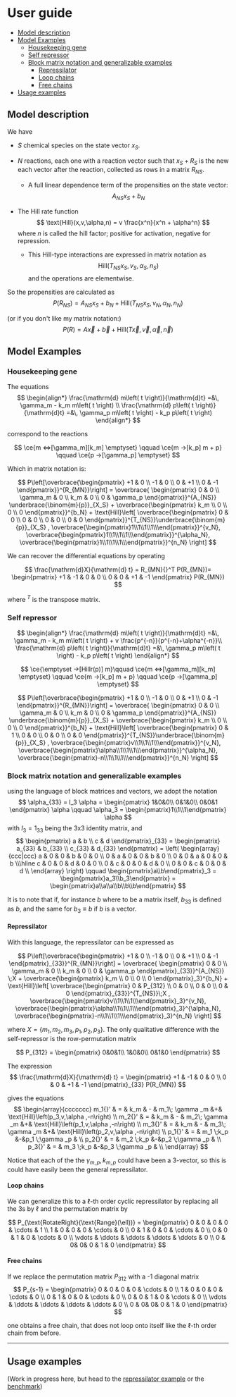 # User guide


<!-- @import "[TOC]" {cmd="toc" depthFrom=2 depthTo=6 orderedList=false} -->

<!-- code_chunk_output -->

- [Model description](#model-description)
- [Model Examples](#model-examples)
  - [Housekeeping gene](#housekeeping-gene)
  - [Self repressor](#self-repressor)
  - [Block matrix notation and generalizable examples](#block-matrix-notation-and-generalizable-examples)
    - [Repressilator](#repressilator)
    - [Loop chains](#loop-chains)
    - [Free chains](#free-chains)
- [Usage examples](#usage-examples)

<!-- /code_chunk_output -->





## Model description

We have

* $S$ chemical species on the state vector $x_S$.

* $N$ reactions, each one with a reaction vector such that $x_S + R_S$ is the new each vector after the reaction, collected as rows in a matrix $R_{NS}$.
    * A full linear dependence term of the propensities on the state vector:
    $$
    A_{NS} x_S +b_N
    $$

* The Hill rate function
$$
\text{Hill}(x,v,\alpha,n) = v \frac{x^n}{x^n + \alpha^n}
$$
    where $n$ is called the hill factor; positive for activation, negative for repression.
    
    * This Hill-type interactions are expressed in matrix notation as
    $$
    \text{Hill}(T_{NS} x_S,v_S, \alpha_S,n_S)
    $$ 
    and the operations are elementwise.
    
So the propensities are calculated as
$$
P(R_{NS}) =  A_{NS} x_S +b_N + \text{Hill}(T_{NS} x_S,v_N, \alpha_N,n_N)
$$

(or if you don't like my matrix notation:)
$$
P(R) = A \vec{x} + \vec{b} + \text{Hill}(T \vec{x},\vec{v},\vec{\alpha},\vec{n})
$$


## Model Examples 

### Housekeeping gene

The equations
$$
\begin{align*}
\frac{\mathrm{d} m\left( t \right)}{\mathrm{d}t} =&\, \gamma_m - k_m m\left( t \right) \\
\frac{\mathrm{d} p\left( t \right)}{\mathrm{d}t} =&\, \gamma_p m\left( t \right) - k_p p\left( t \right)
\end{align*}
$$

correspond to the reactions

$$
\ce{m <=>[\gamma_m][k_m] \emptyset} \qquad \ce{m ->[k_p] m + p} \qquad \ce{p ->[\gamma_p] \emptyset}
$$

Which in matrix notation is:

$$
P\left[\overbrace{\begin{pmatrix}
+1 & 0 \\
-1 & 0 \\
0 & +1 \\
0 & -1
\end{pmatrix}}^{R_{MN}}\right] = 
\overbrace{
\begin{pmatrix}
 0 & 0 \\ 
 \gamma_m & 0 \\ 
 k_m & 0 \\ 
 0 & \gamma_p 
\end{pmatrix}}^{A_{NS}}
\underbrace{\binom{m}{p}}_{X_S} + 
\overbrace{\begin{pmatrix}
 k_m  \\ 0  \\ 0  \\ 0  
\end{pmatrix}}^{b_N} + \text{Hill}\left[ 
\overbrace{\begin{pmatrix}
 0 & 0 \\ 
 0 & 0 \\ 
 0 & 0 \\ 
 0 & 0 
\end{pmatrix}}^{T_{NS}}\underbrace{\binom{m}{p}}_{X_S} ,
\overbrace{\begin{pmatrix}1\\1\\1\\1\\\end{pmatrix}}^{v_N},
\overbrace{\begin{pmatrix}1\\1\\1\\1\\\end{pmatrix}}^{\alpha_N},
\overbrace{\begin{pmatrix}1\\1\\1\\1\\\end{pmatrix}}^{n_N}
\right]
$$

We can recover the differential equations by operating

$$
\frac{\mathrm{d}X}{\mathrm{d} t} = R_{MN}{}^T P(R_{MN})=  \begin{pmatrix}
+1 & -1 & 0 & 0 \\
0 & 0 & +1 & -1
\end{pmatrix} P(R_{MN})
$$

where ${}^T$ is the transpose matrix.

### Self repressor


$$
\begin{align*}
\frac{\mathrm{d} m\left( t \right)}{\mathrm{d}t} =&\, \gamma_m - k_m m\left( t \right)  + v \frac{p^{-n}}{p^{-n}+\alpha^{-n}}\\
\frac{\mathrm{d} p\left( t \right)}{\mathrm{d}t} =&\, \gamma_p m\left( t \right) - k_p p\left( t \right)
\end{align*}
$$

$$
\ce{\emptyset ->[Hillr(p)] m}\qquad \ce{m <=>[\gamma_m][k_m] \emptyset} \qquad \ce{m ->[k_p] m + p} \qquad \ce{p ->[\gamma_p] \emptyset}
$$

$$
P\left[\overbrace{\begin{pmatrix}
+1 & 0 \\
-1 & 0 \\
0 & +1 \\
0 & -1
\end{pmatrix}}^{R_{MN}}\right] = 
\overbrace{
\begin{pmatrix}
 0 & 0 \\ 
 \gamma_m & 0 \\ 
 k_m & 0 \\ 
 0 & \gamma_p 
\end{pmatrix}}^{A_{NS}}
\underbrace{\binom{m}{p}}_{X_S} + 
\overbrace{\begin{pmatrix}
 k_m  \\ 0  \\ 0  \\ 0  
\end{pmatrix}}^{b_N} + \text{Hill}\left[ 
\overbrace{\begin{pmatrix}
 0 & 1 \\ 
 0 & 0 \\ 
 0 & 0 \\ 
 0 & 0 
\end{pmatrix}}^{T_{NS}}\underbrace{\binom{m}{p}}_{X_S} ,
\overbrace{\begin{pmatrix}v\\1\\1\\1\\\end{pmatrix}}^{v_N},
\overbrace{\begin{pmatrix}\alpha\\1\\1\\1\\\end{pmatrix}}^{\alpha_N},
\overbrace{\begin{pmatrix}-n\\1\\1\\1\\\end{pmatrix}}^{n_N}
\right]
$$

### Block matrix notation and generalizable examples

using the language of block matrices and vectors, we adopt the notation
$$
\alpha_{33} =  I_3 \alpha = \begin{pmatrix} 1&0&0\\ 0&1&0\\ 0&0&1 \end{pmatrix} \alpha
\qquad \alpha_3 =  \begin{pmatrix}1\\1\\1\end{pmatrix} \alpha
$$
with $I_3 = 1_{33}$ being the 3x3 identity matrix, and
$$
\begin{pmatrix}
a & b \\ c & d
\end{pmatrix}_{33} = \begin{pmatrix}
a_{33} & b_{33} \\ c_{33} & d_{33}
\end{pmatrix} = \left(
\begin{array}{ccc|ccc}
 a & 0 & 0 & b & 0 & 0 \\
 0 & a & 0 & 0 & b & 0 \\
 0 & 0 & a & 0 & 0 & b \\\hline
 c & 0 & 0 & d & 0 & 0 \\
 0 & c & 0 & 0 & d & 0 \\
 0 & 0 & c & 0 & 0 & d \\
\end{array}
\right)
\qquad 
\begin{pmatrix}a\\b\end{pmatrix}_3 = \begin{pmatrix}a_3\\b_3\end{pmatrix} = \begin{pmatrix}a\\a\\a\\b\\b\\b\end{pmatrix}
$$

It is to note that if, for instance $b$ where to be a matrix itself, $b_{33}$ is defined as $b$, and the same for $b_3\equiv b$ if $b$ is a vector.

#### Repressilator 

With this language, the repressilator can be expressed as

$$
P\left[\overbrace{\begin{pmatrix}
+1 & 0 \\
-1 & 0 \\
0 & +1 \\
0 & -1
\end{pmatrix}_{33}}^{R_{MN}}\right] = 
\overbrace{
\begin{pmatrix}
 0 & 0 \\ 
 \gamma_m & 0 \\ 
 k_m & 0 \\ 
 0 & \gamma_p 
\end{pmatrix}_{33}}^{A_{NS}}
\;X + 
\overbrace{\begin{pmatrix}
 k_m  \\ 0  \\ 0  \\ 0  
\end{pmatrix}_3}^{b_N} + \text{Hill}\left[ 
\overbrace{\begin{pmatrix}
 0 & P_{312} \\ 
 0 & 0 \\ 
 0 & 0 \\ 
 0 & 0 
\end{pmatrix}_{33}}^{T_{NS}}\;X ,
\overbrace{\begin{pmatrix}v\\1\\1\\1\\\end{pmatrix}_3}^{v_N},
\overbrace{\begin{pmatrix}\alpha\\1\\1\\1\\\end{pmatrix}_3}^{\alpha_N},
\overbrace{\begin{pmatrix}-n\\1\\1\\1\\\end{pmatrix}_3}^{n_N}
\right]
$$

where $X=\{m_1,m_2,m_3,p_1,p_2,p_3\}$. The only qualitative difference with the self-repressor is the row-permutation matrix

$$
P_{312} = \begin{pmatrix} 0&0&1\\ 1&0&0\\ 0&1&0 \end{pmatrix}
$$

The expression
$$
\frac{\mathrm{d}X}{\mathrm{d} t} = \begin{pmatrix}
+1 & -1 & 0 & 0 \\
0 & 0 & +1 & -1
\end{pmatrix}_{33} P(R_{MN})
$$

gives the equations
$$
\begin{array}{ccccccc}
m_1{}' & = & k_m & - & m_1\; \gamma _m &+& \text{Hill}\left(p_3,v,\alpha ,-n\right) \\ 
m_2{}' & = & k_m & - & m_2\; \gamma _m &+& \text{Hill}\left(p_1,v,\alpha ,-n\right) \\ 
m_3{}' & = & k_m & - & m_3\; \gamma _m &+& \text{Hill}\left(p_2,v,\alpha ,-n\right) \\ 
p_1{}' & = & m_1 \;k_p &-&p_1 \;\gamma _p & \\ 
p_2{}' & = & m_2 \;k_p &-&p_2 \;\gamma _p & \\ 
p_3{}' & = & m_3 \;k_p &-&p_3 \;\gamma _p & \\ 
\end{array}
$$

Notice that each of the the $\gamma_{m,p},k_{m,p}$ could have been a 3-vector, so this is could have easily been the general repressilator.

#### Loop chains

We can generalize this to a $\ell$-th order cyclic repressilator by replacing all the 3s by $\ell$ and the permutation matrix by 

$$
P_{\text{RotateRight}(\text{Range}(\ell))} = \begin{pmatrix} 
0 & 0 & 0 & 0 & \cdots & 1 \\
1 & 0 & 0 & 0 & \cdots & 0 \\
0 & 1 & 0 & 0 & \cdots & 0 \\
0 & 0 & 1 & 0 & \cdots & 0 \\
\vdots & \ddots & \ddots & \ddots & \ddots & 0 \\
 0 & 0& 0& 0 & 1 & 0
\end{pmatrix}
$$

#### Free chains

If we replace the permutation matrix $P_{312}$ with a -1 diagonal matrix
$$
P_{s-1} = \begin{pmatrix} 
0 & 0 & 0 & 0 & \cdots & 0 \\
1 & 0 & 0 & 0 & \cdots & 0 \\
0 & 1 & 0 & 0 & \cdots & 0 \\
0 & 0 & 1 & 0 & \cdots & 0 \\
\vdots & \ddots & \ddots & \ddots & \ddots & 0 \\
 0 & 0& 0& 0 & 1 & 0
\end{pmatrix}
$$

one obtains a free chain, that does not loop onto itself like the $\ell$-th order chain from before.

***

## Usage examples

(Work in progress here, but head to the [repressilator example](example.py) or the [benchmark](benchmark.py))











